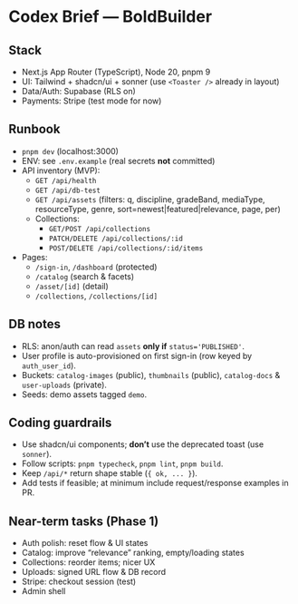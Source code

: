 # Codex Brief — BoldBuilder

## Stack
- Next.js App Router (TypeScript), Node 20, pnpm 9
- UI: Tailwind + shadcn/ui + sonner (use `<Toaster />` already in layout)
- Data/Auth: Supabase (RLS on)
- Payments: Stripe (test mode for now)

## Runbook
- `pnpm dev` (localhost:3000)
- ENV: see `.env.example` (real secrets **not** committed)
- API inventory (MVP):
  - `GET /api/health`
  - `GET /api/db-test`
  - `GET /api/assets` (filters: q, discipline, gradeBand, mediaType, resourceType, genre, sort=newest|featured|relevance, page, per)
  - Collections:
    - `GET/POST /api/collections`
    - `PATCH/DELETE /api/collections/:id`
    - `POST/DELETE /api/collections/:id/items`
- Pages:
  - `/sign-in`, `/dashboard` (protected)
  - `/catalog` (search & facets)
  - `/asset/[id]` (detail)
  - `/collections`, `/collections/[id]`

## DB notes
- RLS: anon/auth can read `assets` **only if** `status='PUBLISHED'`.
- User profile is auto-provisioned on first sign-in (row keyed by `auth_user_id`).
- Buckets: `catalog-images` (public), `thumbnails` (public), `catalog-docs` & `user-uploads` (private).
- Seeds: demo assets tagged `demo`.

## Coding guardrails
- Use shadcn/ui components; **don’t** use the deprecated toast (use `sonner`).
- Follow scripts: `pnpm typecheck`, `pnpm lint`, `pnpm build`.
- Keep `/api/*` return shape stable (`{ ok, ... }`).
- Add tests if feasible; at minimum include request/response examples in PR.

## Near-term tasks (Phase 1)
- Auth polish: reset flow & UI states
- Catalog: improve “relevance” ranking, empty/loading states
- Collections: reorder items; nicer UX
- Uploads: signed URL flow & DB record
- Stripe: checkout session (test)
- Admin shell
